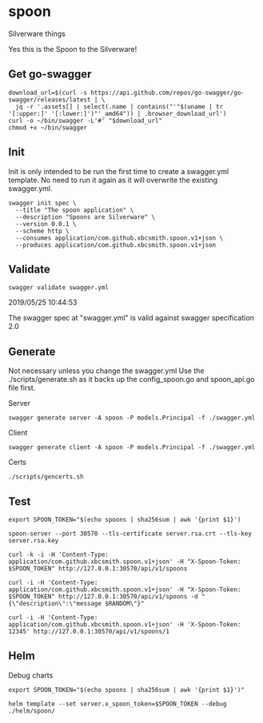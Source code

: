 # spoon

Silverware things

Yes this is the Spoon to the Silverware!


## Get go-swagger

```
download_url=$(curl -s https://api.github.com/repos/go-swagger/go-swagger/releases/latest | \
  jq -r '.assets[] | select(.name | contains("'"$(uname | tr '[:upper:]' '[:lower:]')"'_amd64")) | .browser_download_url')
curl -o ~/bin/swagger -L'#' "$download_url"
chmod +x ~/bin/swagger
```

## Init

Init is only intended to be run the first time to create a swagger.yml template. No need to run it again as it will overwrite the existing swagger.yml.

```
swagger init spec \
  --title "The spoon application" \
  --description "Spoons are Silverware" \
  --version 0.0.1 \
  --scheme http \
  --consumes application/com.github.xbcsmith.spoon.v1+json \
  --produces application/com.github.xbcsmith.spoon.v1+json
```

## Validate

```
swagger validate swagger.yml
```

2019/05/25 10:44:53

The swagger spec at "swagger.yml" is valid against swagger specification 2.0

## Generate

Not necessary unless you change the swagger.yml
Use the ./scripts/generate.sh as it backs up the config_spoon.go and spoon_api.go file first.

Server

```
swagger generate server -A spoon -P models.Principal -f ./swagger.yml
```

Client

```
swagger generate client -A spoon -P models.Principal -f ./swagger.yml
```

Certs

```
./scripts/gencerts.sh
```

## Test

```
export SPOON_TOKEN="$(echo spoons | sha256sum | awk '{print $1}')
```

```
spoon-server --port 30570 --tls-certificate server.rsa.crt --tls-key server.rsa.key
```

```
curl -k -i -H 'Content-Type: application/com.github.xbcsmith.spoon.v1+json' -H "X-Spoon-Token: $SPOON_TOKEN" http://127.0.0.1:30570/api/v1/spoons
```

```
curl -i -H 'Content-Type: application/com.github.xbcsmith.spoon.v1+json' -H "X-Spoon-Token: $SPOON_TOKEN" http://127.0.0.1:30570/api/v1/spoons -d "{\"description\":\"message $RANDOM\"}"
```

```
curl -i -H 'Content-Type: application/com.github.xbcsmith.spoon.v1+json' -H 'X-Spoon-Token: 12345' http://127.0.0.1:30570/api/v1/spoons/1
```

## Helm

Debug charts

```
export SPOON_TOKEN="$(echo spoons | sha256sum | awk '{print $1}')"
```

```
helm template --set server.x_spoon_token=$SPOON_TOKEN --debug ./helm/spoon/

